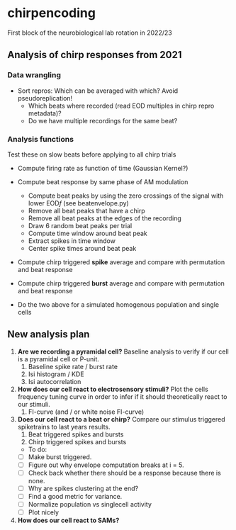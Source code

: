 # chirpencoding
First block of the neurobiological lab rotation in 2022/23

## Analysis of chirp responses from 2021

### Data wrangling
- Sort repros: Which can be averaged with which? Avoid pseudoreplication!
  - Which beats where recorded (read EOD multiples in chirp repro metadata)?
  - Do we have multiple recordings for the same beat?

### Analysis functions
Test these on slow beats before applying to all chirp trials
- Compute firing rate as function of time (Gaussian Kernel?)
- Compute beat response by same phase of AM modulation
  - Compute beat peaks by using the zero crossings of the signal with lower EOD$f$ (see beatenvelope.py)
  - Remove all beat peaks that have a chirp
  - Remove all beat peaks at the edges of the recording
  - Draw 6 random beat peaks per trial
  - Compute time window around beat peak
  - Extract spikes in time window
  - Center spike times around beat peak

- Compute chirp triggered **spike** average and compare with permutation and beat response
- Compute chirp triggered **burst** average and compare with permutation and beat response
- Do the two above for a simulated homogenous population and single cells

## New analysis plan

1. **Are we recording a pyramidal cell?** Baseline analysis to verify if our cell is a pyramidal cell or P-unit.
   1. Baseline spike rate / burst rate
   2. Isi histogram / KDE
   3. Isi autocorrelation
2. **How does our cell react to electrosensory stimuli?** Plot the cells frequency tuning curve in order to infer if it should theoretically react to our stimuli.
   1. FI-curve (and / or white noise FI-curve)
3. **Does our cell react to a beat or chirp?** Compare our stimulus triggered spiketrains to last years results.
   1. Beat triggered spikes and bursts
   2. Chirp triggered spikes and bursts
   - To do:
   - [ ] Make burst triggered.
   - [ ] Figure out why envelope computation breaks at i = 5.
   - [ ] Check back whether there should be a response because there is none.
   - [ ] Why are spikes clustering at the end?
   - [ ] Find a good metric for variance.
   - [ ] Normalize population vs singlecell activity
   - [ ] Plot nicely
4. **How does our cell react to SAMs?**